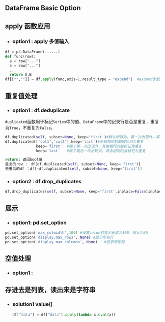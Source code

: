 ## DataFrame Basic Option

## apply 函数应用

- ### option1  : apply  多值输入

```python
df = pd.DataFrame(......)
def func(row):
  a = row["..."]
  b = row["..."]
  ...
  return A,B
df[["",""]] = df.apply(func,axis=1,result_type = "expend")  #expend参数
```

## 重复值处理

- ### option1 : df.deduplicate

`duplicated`函数用于标记`Series`中的值、`DataFrame`中的记录行是否是重复，重复为`True`，不重复为`False`。

```python
df.duplicated(self, subset=None, keep='first')#默认所有列，第一次出现外，其余相同的被标记为重复 
df.duplicated(['col1','col2'],keep='last')#所有相同的都被标记为重复
              keep='first'  #除了第一次出现外，其余相同的被标记为重复 
              keep='last'   #除了最后一次出现外，其余相同的被标记为重复

return: 返回bool值
重复的row ： df[df.duplicated(self, subset=None, keep='first')]
去重后的df ：df[~df.duplicated(self, subset=None, keep='first')]
```

- ### option2 : df.drop_duplicates

```python
df.drop_duplicates(self, subset=None, keep='first',inplace=False)inplace为True直接修改原DF
```

## 展示

- ### option1:  pd.set_option

```python
pd.set_option('max_colwidth',100) #设置value的显示长度为100，默认为50
pd.set_option('display.max_rows', None) #显示所有行
pd.set_option('display.max_columns', None)   #显示所有列
```

## 空值处理

- ### option1  : 

## 存进去是列表，读出来是字符串

- ### solution1  value()

  ```python
  df["data"] = df["data"].apply(lambda x:eval(x))
  ```

  
